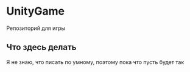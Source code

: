 # UnityGame
Репозиторий для игры 
## Что здесь делать 
Я не знаю, что писать по умному, поэтому пока что пусть будет так
